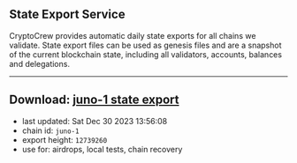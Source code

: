 ## State Export Service
CryptoCrew provides automatic daily state exports for all chains we validate. State export files can be used as genesis files and are a snapshot of the current blockchain state, including all validators, accounts, balances and delegations.

---
**Download: [juno-1 state export](https://dl.ccvalidators.com/SERVICE/juno/juno-1_export_12739260.json)**
---

- last updated: Sat Dec 30 2023 13:56:08
- chain id: `juno-1`
- export height: `12739260`
- use for: airdrops, local tests, chain recovery
